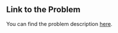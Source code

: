 
## Link to the Problem

You can find the problem description [here](https://leetcode.com/problems/create-a-new-column/description/?envType=study-plan-v2&envId=introduction-to-pandas&lang=pythondata).